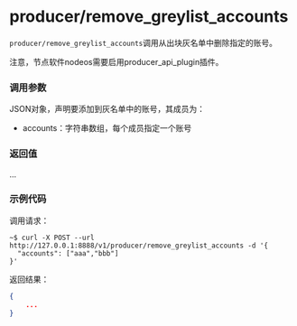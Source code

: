 # producer/remove_greylist_accounts

`producer/remove_greylist_accounts`调用从出块灰名单中删除指定的账号。

注意，节点软件nodeos需要启用producer_api_plugin插件。

### 调用参数
JSON对象，声明要添加到灰名单中的账号，其成员为：

- accounts：字符串数组，每个成员指定一个账号

### 返回值
...

### 示例代码
调用请求：
```shell
~$ curl -X POST --url http://127.0.0.1:8888/v1/producer/remove_greylist_accounts -d '{
  "accounts": ["aaa","bbb"]
}'
```

返回结果：
```json
{
    ...
}
```

